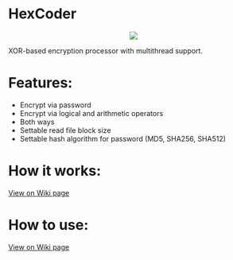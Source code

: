 # HexCoder
<p align="center">
<img src="https://i.ibb.co/CnTG3R5/hexagon-ico.png">
<p align="center">

XOR-based encryption processor with multithread support.

# Features:

- Encrypt via password
- Encrypt via logical and arithmetic operators
- Both ways
- Settable read file block size
- Settable hash algorithm for password (MD5, SHA256, SHA512)

# How it works:

[View on Wiki page](https://github.com/gh0st17/HexCoder/wiki/How-it-works)

# How to use:

[View on Wiki page](https://github.com/gh0st17/HexCoder/wiki/How-to-use)
